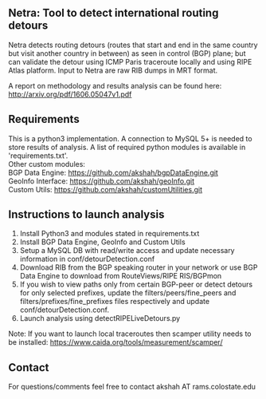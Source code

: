 Netra: Tool to detect international routing detours
--------------------------------------------

Netra detects routing detours (routes that start and end in the same country but visit another country in between) as 
seen in control (BGP) plane; but can validate the detour using ICMP Paris traceroute locally and using RIPE Atlas 
platform. Input to Netra are raw RIB dumps in MRT format.  

A report on methodology and results analysis can be found here:  http://arxiv.org/pdf/1606.05047v1.pdf


Requirements
------------------

This is a python3 implementation. A connection to MySQL 5+ is needed to store results of analysis.
A list of required python modules is available in 'requirements.txt'.  
Other custom modules:  
BGP Data Engine: https://github.com/akshah/bgpDataEngine.git  
GeoInfo Interface: https://github.com/akshah/geoInfo.git  
Custom Utils: https://github.com/akshah/customUtilities.git  

Instructions to launch analysis
--------------------------

1. Install Python3 and modules stated in requirements.txt
2. Install BGP Data Engine, GeoInfo and Custom Utils
3. Setup a MySQL DB with read/write access and update necessary information in conf/detourDetection.conf
4. Download RIB from the BGP speaking router in your network or use BGP Data Engine to download from RouteViews/RIPE RIS/BGPmon
5. If you wish to view paths only from certain BGP-peer or detect detours for only selected prefixes, update the 
filters/peers/fine_peers and filters/prefixes/fine_prefixes files respectively and update conf/detourDetection.conf.
6. Launch analysis using detectRIPELiveDetours.py

Note: If you want to launch local traceroutes then scamper utility needs to be installed: https://www.caida.org/tools/measurement/scamper/

Contact
---------

For questions/comments feel free to contact akshah AT rams.colostate.edu